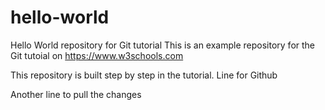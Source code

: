 # hello-world
Hello World repository for Git tutorial
This is an example repository for the Git tutoial on https://www.w3schools.com

This repository is built step by step in the tutorial.
Line for Github

Another line to pull the changes 
